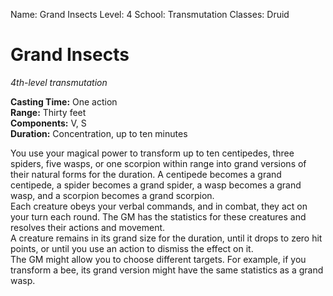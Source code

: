Name: Grand Insects
Level: 4
School: Transmutation
Classes: Druid

# Grand Insects 
_4th-level transmutation_  

**Casting Time:** One action    
**Range:** Thirty feet    
**Components:** V, S    
**Duration:** Concentration, up to ten minutes 

You use your magical power to transform up to ten centipedes, three spiders, five wasps, or one scorpion within range into grand versions of their natural forms for the duration. A centipede becomes a grand centipede, a spider becomes a grand spider, a wasp becomes a grand wasp, and a scorpion becomes a grand scorpion.    
Each creature obeys your verbal commands, and in combat, they act on your turn each round. The GM has the statistics for these creatures and resolves their actions and movement.    
A creature remains in its grand size for the duration, until it drops to zero hit points, or until you use an action to dismiss the effect on it.    
The GM might allow you to choose different targets. For example, if you transform a bee, its grand version might have the same statistics as a grand wasp. 
